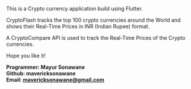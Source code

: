 This is a Crypto currency application build using Flutter.

CryptoFlash tracks the top 100 crypto currencies around the World and shows their Real-Time Prices in INR (Indian Rupee) format.

A CryptoCompare API is used to track the Real-Time Prices of the Crypto currencies.

Hope you like it!

<b>Programmer: Mayur Sonawane <br>
Github: mavericksonawane <br>
Email: mavericksonawane@gmail.com </b>
